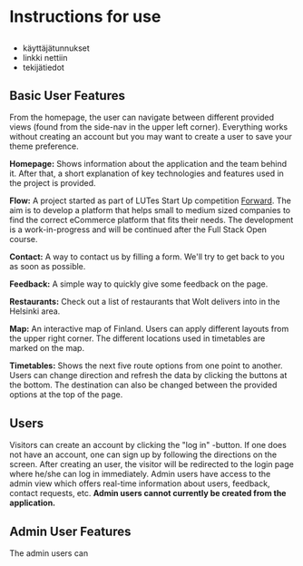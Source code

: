 # Instructions for use

##

- käyttäjätunnukset
- linkki nettiin
- tekijätiedot

## Basic User Features

From the homepage, the user can navigate between different provided views (found from the side-nav in the upper left corner).
Everything works without creating an account but you may want to create a user to save your theme preference.

**Homepage:**
Shows information about the application and the team behind it. After that, a short explanation of key technologies and features used in the project is provided.

**Flow:**
A project started as part of LUTes Start Up competition [Forward](https://lutes.fi/forward/). The aim is to develop a platform that helps small to medium sized companies to find the correct eCommerce platform that fits their needs. The development is a work-in-progress and will be continued after the Full Stack Open course.

**Contact:**
A way to contact us by filling a form. We'll try to get back to you as soon as possible.

**Feedback:**
A simple way to quickly give some feedback on the page.

**Restaurants:**
Check out a list of restaurants that Wolt delivers into in the Helsinki area.

**Map:**
An interactive map of Finland. Users can apply different layouts from the upper right corner. The different locations used in timetables are marked on the map.

**Timetables:**
Shows the next five route options from one point to another. Users can change direction and refresh the data by clicking the buttons at the bottom. The destination can also be changed between the provided options at the top of the page.

## Users

Visitors can create an account by clicking the "log in" -button. If one does not have an account, one can sign up by following the directions on the screen. After creating an user, the visitor will be redirected to the login page where he/she can log in immediately.
Admin users have access to the admin view which offers real-time information about users, feedback, contact requests, etc.
**Admin users cannot currently be created from the application.**

## Admin User Features

The admin users can
